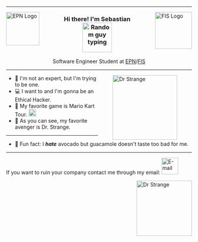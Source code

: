 <hr>

<img align="left" width="90px" alt="EPN Logo" src="https://upload.wikimedia.org/wikipedia/commons/8/8c/Escudo_de_la_Escuela_Polit%C3%A9cnica_Nacional.png"/>

<img align="right" width="100px" alt="FIS Logo" src="https://fis.epn.edu.ec/images/logo-FIS-sin-fondo.png"/>

<h3 align= "center">
  Hi there! I'm Sebastian
  <br>
  <img height="80px" alt="Random guy typing" src="https://media.baamboozle.com/uploads/images/524352/1654869338_333541_gif-url.gif" >
</h3>

<p align="center">
    Software Engineer Student at <a href = "https://www.epn.edu.ec/">EPN</a>/<a href = "https://fis.epn.edu.ec/index.php/es/">FIS</a>
</p>

<hr>

<img align="right" height="175px" style="margin-right:40px; margin-left:40px" alt="Dr Strange" src="https://lh3.googleusercontent.com/hDWuR5LksjYRcNQOnZR7lp4gubL-Qh6460BiVsU_5nJVguDeT_2vHSYOqvpbrgyMwUdLso4bi3KRPxYDI03E2uLnbm2DVdAvtkSkQtc=w600"/>

-   👤 I'm not an expert, but I'm trying to be one.
-   💻 I want to and I'm gonna be an Ethical Hacker.
-   👾 My favorite game is Mario Kart Tour.  <img width="20px" src="https://66.media.tumblr.com/361bf10ee73d0fdffc57fd18312cfe03/tumblr_mfbf942qym1rfjowdo1_500.gif" alt="yochi"/>
-   🏯 As you can see, my favorite avenger is Dr. Strange.

<hr>

-   🎃 Fun fact: I ***hate*** avocado but guacamole doesn't taste too bad for me.

<hr>

If you want to ruin your company contact me through my email: <a href="alejandro.jimenez@epn.edu.ec"><img width="45px" src="https://logos-world.net/wp-content/uploads/2021/02/Outlook-Symbol.png" alt="E-mail"/></a>

<img align="right" height="150px" alt="Dr Strange" src="https://www.nicepng.com/png/full/139-1390846_vectores-lineas-png-vectores-de-lineas-decorativas-png.png"/>